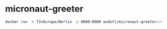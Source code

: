 # micronaut-greeter

```bash
docker run -e TZ=Europe/Berlin -p 8080:8080 axdotl/micronaut-greeter:<tag>
```